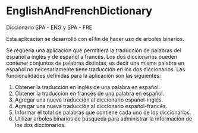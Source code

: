 # EnglishAndFrenchDictionary
Diccionario SPA - ENG y SPA - FRE

Esta aplicacion se desarrolló con el fin de hacer uso de arboles binarios.

Se requeria una aplicación que permitiera la traducción de palabras del español a inglés y de español a francés. 
Los dos diccionarios pueden contener conjuntos de palabras distintas, es decir una misma palabra en español no necesariamente tiene traducción en los dos diccionarios.
Las funcionalidades definidas para la aplicación son las siguientes:
  1. Obtener la traducción en inglés de una palabra en español.
  2. Obtener la traducción en francés de una palabra en español.
  3. Agregar una nueva traducción al diccionario español-inglés.
  4. Agregar una nueva traducción al diccionario español-francés.
  5. Informar el total de palabras que contiene cada uno de los diccionarios.
  6. Utilizar arboles binarios de búsqueda para administrar la información de los dos diccionarios.

